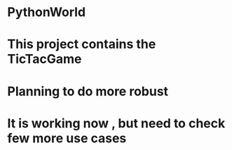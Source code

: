 # PythonWorld
# This project contains the TicTacGame 
# Planning to do more robust 
# It is working now , but need to check few more use cases 
